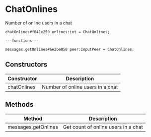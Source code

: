 # ChatOnlines
Number of online users in a chat

```
chatOnlines#f041e250 onlines:int = ChatOnlines;

---functions---

messages.getOnlines#6e2be050 peer:InputPeer = ChatOnlines;
```

## Constructors
| Constructor | Description |
| ---- | ----------- |
| chatOnlines | Number of online users in a chat |


## Methods
| Method | Description |
| ---- | ----------- |
| messages.getOnlines | Get count of online users in a chat |


